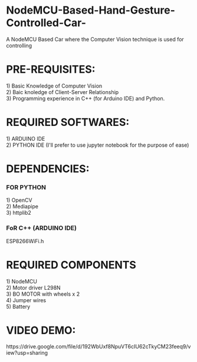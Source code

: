 # NodeMCU-Based-Hand-Gesture-Controlled-Car-
A NodeMCU Based Car where the Computer Vision technique is used for controlling

<H1>PRE-REQUISITES:</H1>  
1) Basic Knowledge of Computer Vision <br>
2) Baic knoledge of Client-Server Relationship <br>
3) Programming experience in C++ (for Arduino IDE) and Python. <br>

<h1>REQUIRED SOFTWARES:</h1>
1) ARDUINO IDE <br>
2) PYTHON IDE (I'll prefer to use jupyter notebook for the purpose  of ease) <br>

<h1>DEPENDENCIES:</h1>
<h3>FOR  PYTHON</h3>
1) OpenCV <br>
2) Mediapipe <br>
3) httplib2 <br>
<h3>FoR C++ (ARDUINO IDE)</h3>
  ESP8266WiFi.h

<h1>REQUIRED COMPONENTS</h1>
1) NodeMCU <br>
2) Motor driver L298N <br>
3) BO MOTOR with wheels x 2 <br>
4) Jumper wires <br>
5) Battery

<h1>VIDEO DEMO: </h1>
https://drive.google.com/file/d/192WbUxf8NpuVT6cIU62cTkyCM23feeq9/view?usp=sharing
